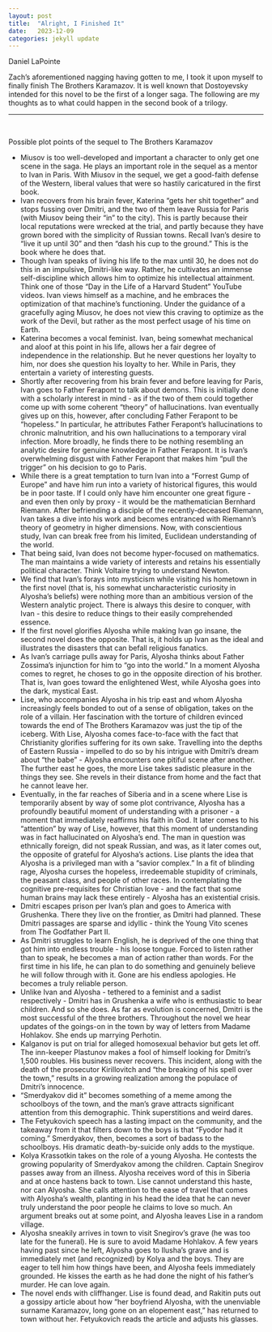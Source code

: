 ```yaml
---
layout: post
title:  "Alright, I Finished It"
date:   2023-12-09
categories: jekyll update
---
```


Daniel LaPointe

Zach’s aforementioned nagging having gotten to me, I took it upon myself to finally finish The Brothers Karamazov. It is well known that Dostoyevsky intended for this novel to be the first of a longer saga. The following are my thoughts as to what could happen in the second book of a trilogy.

---

&nbsp;

Possible plot points of the sequel to The Brothers Karamazov

* Miusov is too well-developed and important a character to only get one scene in the saga. He plays an important role in the sequel as a mentor to Ivan in Paris. With Miusov in the sequel, we get a good-faith defense of the Western, liberal values that were so hastily caricatured in the first book.
* Ivan recovers from his brain fever, Katerina “gets her shit together” and stops fussing over Dmitri, and the two of them leave Russia for Paris (with Miusov being their “in” to the city). This is partly because their local reputations were wrecked at the trial, and partly because they have grown bored with the simplicity of Russian towns. Recall Ivan’s desire to “live it up until 30” and then “dash his cup to the ground.” This is the book where he does that.
* Though Ivan speaks of living his life to the max until 30, he does not do this in an impulsive, Dmitri-like way. Rather, he cultivates an immense self-discipline which allows him to optimize his intellectual attainment. Think one of those “Day in the Life of a Harvard Student” YouTube videos. Ivan views himself as a machine, and he embraces the optimization of that machine’s functioning. Under the guidance of a gracefully aging Miusov, he does not view this craving to optimize as the work of the Devil, but rather as the most perfect usage of his time on Earth.
* Katerina becomes a vocal feminist. Ivan, being somewhat mechanical and aloof at this point in his life, allows her a fair degree of independence in the relationship. But he never questions her loyalty to him, nor does she question his loyalty to her. While in Paris, they entertain a variety of interesting guests.
* Shortly after recovering from his brain fever and before leaving for Paris, Ivan goes to Father Ferapont to talk about demons. This is initially done with a scholarly interest in mind - as if the two of them could together come up with some coherent “theory” of hallucinations. Ivan eventually gives up on this, however, after concluding Father Ferapont to be “hopeless.” In particular, he attributes Father Ferapont’s hallucinations to chronic malnutrition, and his own hallucinations to a temporary viral infection. More broadly, he finds there to be nothing resembling an analytic desire for genuine knowledge in Father Ferapont. It is Ivan’s overwhelming disgust with Father Ferapont that makes him “pull the trigger” on his decision to go to Paris.
* While there is a great temptation to turn Ivan into a “Forrest Gump of Europe” and have him run into a variety of historical figures, this would be in poor taste. If I could only have him encounter one great figure - and even then only by proxy - it would be the mathematician Bernhard Riemann. After befriending a disciple of the recently-deceased Riemann, Ivan takes a dive into his work and becomes entranced with Riemann’s theory of geometry in higher dimensions. Now, with conscientious study, Ivan can break free from his limited, Euclidean understanding of the world.
* That being said, Ivan does not become hyper-focused on mathematics. The man maintains a wide variety of interests and retains his essentially political character. Think Voltaire trying to understand Newton.
* We find that Ivan’s forays into mysticism while visiting his hometown in the first novel (that is, his somewhat uncharacteristic curiosity in Alyosha’s beliefs) were nothing more than an ambitious version of the Western analytic project. There is always this desire to conquer, with Ivan - this desire to reduce things to their easily comprehended essence.
* If the first novel glorifies Alyosha while making Ivan go insane, the second novel does the opposite. That is, it holds up Ivan as the ideal and illustrates the disasters that can befall religious fanatics.
* As Ivan’s carriage pulls away for Paris, Alyosha thinks about Father Zossima’s injunction for him to “go into the world.” In a moment Alyosha comes to regret, he choses to go in the opposite direction of his brother. That is, Ivan goes toward the enlightened West, while Alyosha goes into the dark, mystical East.
* Lise, who accompanies Alyosha in his trip east and whom Alyosha increasingly feels bonded to out of a sense of obligation, takes on the role of a villain. Her fascination with the torture of children evinced towards the end of The Brothers Karamazov was just the tip of the iceberg. With Lise, Alyosha comes face-to-face with the fact that Christianity glorifies suffering for its own sake.
Travelling into the depths of Eastern Russia - impelled to do so by his intrigue with Dmitri’s dream about “the babe” - Alyosha encounters one pitiful scene after another. The further east he goes, the more Lise takes sadistic pleasure in the things they see. She revels in their distance from home and the fact that he cannot leave her.
* Eventually, in the far reaches of Siberia and in a scene where Lise is temporarily absent by way of some plot contrivance, Alyosha has a profoundly beautiful moment of understanding with a prisoner - a moment that immediately reaffirms his faith in God. It later comes to his “attention” by way of Lise, however, that this moment of understanding was in fact hallucinated on Alyosha’s end. The man in question was ethnically foreign, did not speak Russian, and was, as it later comes out, the opposite of grateful for Alyosha’s actions. Lise plants the idea that Alyosha is a privileged man with a “savior complex.” In a fit of blinding rage, Alyosha curses the hopeless, irredeemable stupidity of criminals, the peasant class, and people of other races. In contemplating the cognitive pre-requisites for Christian love - and the fact that some human brains may lack these entirely - Alyosha has an existential crisis.
* Dmitri escapes prison per Ivan’s plan and goes to America with Grushenka. There they live on the frontier, as Dmitri had planned. These Dmitri passages are sparse and idyllic - think the Young Vito scenes from The Godfather Part II.
* As Dmitri struggles to learn English, he is deprived of the one thing that got him into endless trouble - his loose tongue. Forced to listen rather than to speak, he becomes a man of action rather than words. For the first time in his life, he can plan to do something and genuinely believe he will follow through with it. Gone are his endless apologies. He becomes a truly reliable person.
* Unlike Ivan and Alyosha - tethered to a feminist and a sadist respectively - Dmitri has in Grushenka a wife who is enthusiastic to bear children. And so she does. As far as evolution is concerned, Dmitri is the most successful of the three brothers.
Throughout the novel we hear updates of the goings-on in the town by way of letters from Madame Hohlakov. She ends up marrying Perhotin.
* Kalganov is put on trial for alleged homosexual behavior but gets let off.
The inn-keeper Plastunov makes a fool of himself looking for Dmitri’s 1,500 roubles. His business never recovers. This incident, along with the death of the prosecutor Kirillovitch and “the breaking of his spell over the town,” results in a growing realization among the populace of Dmitri’s innocence.
* “Smerdyakov did it” becomes something of a meme among the schoolboys of the town, and the man’s grave attracts significant attention from this demographic. Think superstitions and weird dares.
* The Fetyukovich speech has a lasting impact on the community, and the takeaway from it that filters down to the boys is that “Fyodor had it coming.” Smerdyakov, then, becomes a sort of badass to the schoolboys. His dramatic death-by-suicide only adds to the mystique.
* Kolya Krassotkin takes on the role of a young Alyosha. He contests the growing popularity of Smerdyakov among the children.
Captain Snegirov passes away from an illness. Alyosha receives word of this in Siberia and at once hastens back to town. Lise cannot understand this haste, nor can Alyosha. She calls attention to the ease of travel that comes with Alyosha’s wealth, planting in his head the idea that he can never truly understand the poor people he claims to love so much. An argument breaks out at some point, and Alyosha leaves Lise in a random village.
* Alyosha sneakily arrives in town to visit Snegirov’s grave (he was too late for the funeral). He is sure to avoid Madame Hohlakov. A few years having past since he left, Alyosha goes to Ilusha’s grave and is immediately met (and recognized) by Kolya and the boys. They are eager to tell him how things have been, and Alyosha feels immediately grounded. He kisses the earth as he had done the night of his father’s murder. He can love again.
* The novel ends with cliffhanger. Lise is found dead, and Rakitin puts out a gossipy article about how “her boyfriend Alyosha, with the unenviable surname Karamazov, long gone on an elopement east,” has returned to town without her. Fetyukovich reads the article and adjusts his glasses.